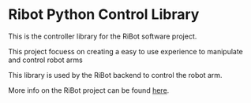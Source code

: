 # Ribot Python Control Library



This is the controller library for the RiBot software project.

This project focuess on creating a easy to use experience to manipulate and control robot arms


This library is used by the RiBot backend to control the robot arm.

More info on the RiBot project can be found [here](https://ribot.dev).

